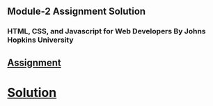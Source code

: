 ## Module-2 Assignment Solution

### HTML, CSS, and Javascript for Web Developers By Johns Hopkins University

## [Assignment](https://github.com/jhu-ep-coursera/fullstack-course4/blob/master/assignments/assignment2/Assignment-2.md)

# [Solution](https://mihirmisra.github.io/HTML-CSS-Javascript-for-Web-Developers-Coursera/Assignments/Module-2/)
